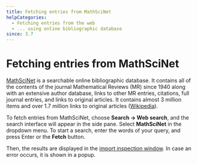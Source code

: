 ```yaml
---
title: Fetching entries from MathSciNet
helpCategories:
  - Fetching entries from the web
  - ... using online bibliographic database
since: 3.7
---
```


# Fetching entries from MathSciNet

[MathSciNet](http://www.ams.org/mathscinet/) is a searchable online bibliographic database. It contains all of the contents of the journal Mathematical Reviews \(MR\) since 1940 along with an extensive author database, links to other MR entries, citations, full journal entries, and links to original articles. It contains almost 3 million items and over 1.7 million links to original articles \([Wikipedia](https://en.wikipedia.org/wiki/MathSciNet)\).

To fetch entries from MathSciNet, choose **Search → Web search**, and the search interface will appear in the side pane. Select **MathSciNet** in the dropdown menu. To start a search, enter the words of your query, and press Enter or the **Fetch** button.

Then, the results are displayed in the [import inspection window](https://github.com/JabRef/help.jabref.org/tree/1f58696d9081b60bf60823090c7594d67d7f5295/en/ImportInspectionDialog/README.md). In case an error occurs, it is shown in a popup.

